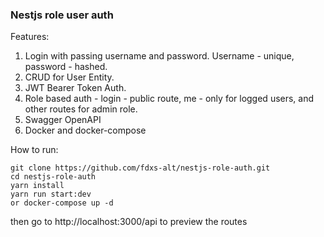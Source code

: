 ### Nestjs role user auth

Features:

1. Login with passing username and password. Username - unique, password - hashed.
2. CRUD for User Entity.
3. JWT Bearer Token Auth.
4. Role based auth - login - public route, me - only for logged users, and other routes for admin role.
5. Swagger OpenAPI
6. Docker and docker-compose

How to run:
```
git clone https://github.com/fdxs-alt/nestjs-role-auth.git
cd nestjs-role-auth
yarn install
yarn run start:dev
or docker-compose up -d 
```  
then go to http://localhost:3000/api to preview the routes 
